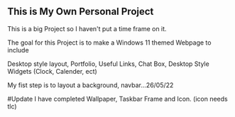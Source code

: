 ## This is My Own Personal Project

This is a big Project so I haven't put a time frame on it.

The goal for this Project is to make a Windows 11 themed Webpage to include 

Desktop style layout, Portfolio, Useful Links, Chat Box, Desktop Style Widgets (Clock, Calender, ect) 

My fist step is to layout a background, navbar...26/05/22

#Update I have completed Wallpaper, Taskbar Frame and Icon. (icon needs tlc)